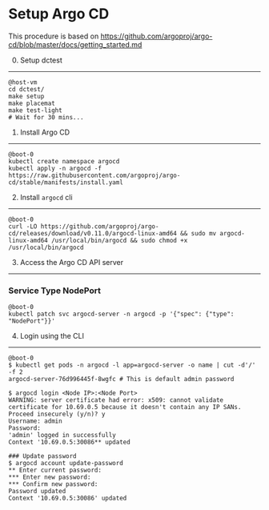Setup Argo CD
=============

This procedure is based on https://github.com/argoproj/argo-cd/blob/master/docs/getting_started.md

0. Setup dctest
---------------

```console
@host-vm
cd dctest/
make setup
make placemat
make test-light
# Wait for 30 mins...
```

1. Install Argo CD
------------------

```console
@boot-0 
kubectl create namespace argocd
kubectl apply -n argocd -f https://raw.githubusercontent.com/argoproj/argo-cd/stable/manifests/install.yaml
```

2. Install `argocd` cli
-----------------------

```console
@boot-0 
curl -LO https://github.com/argoproj/argo-cd/releases/download/v0.11.0/argocd-linux-amd64 && sudo mv argocd-linux-amd64 /usr/local/bin/argocd && sudo chmod +x /usr/local/bin/argocd
```

3. Access the Argo CD API server
--------------------------------

### Service Type NodePort

```console
@boot-0 
kubectl patch svc argocd-server -n argocd -p '{"spec": {"type": "NodePort"}}'
```

4. Login using the CLI
----------------------


```console
@boot-0
$ kubectl get pods -n argocd -l app=argocd-server -o name | cut -d'/' -f 2
argocd-server-76d996445f-8wgfc # This is default admin password

$ argocd login <Node IP>:<Node Port>
WARNING: server certificate had error: x509: cannot validate certificate for 10.69.0.5 because it doesn't contain any IP SANs. Proceed insecurely (y/n)? y
Username: admin
Password:
'admin' logged in successfully
Context '10.69.0.5:30086** updated

### Update password
$ argocd account update-password
** Enter current password:
*** Enter new password:
*** Confirm new password:
Password updated
Context '10.69.0.5:30086' updated
```
